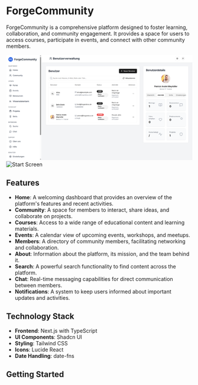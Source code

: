 # ForgeCommunity

ForgeCommunity is a comprehensive platform designed to foster learning, collaboration, and community engagement. It provides a space for users to access courses, participate in events, and connect with other community members.


![Start Screen](screens/start.png)
![Start Screen](screens/knowledgebase.png)

## Features

- **Home**: A welcoming dashboard that provides an overview of the platform's features and recent activities.
- **Community**: A space for members to interact, share ideas, and collaborate on projects.
- **Courses**: Access to a wide range of educational content and learning materials.
- **Events**: A calendar view of upcoming events, workshops, and meetups.
- **Members**: A directory of community members, facilitating networking and collaboration.
- **About**: Information about the platform, its mission, and the team behind it.
- **Search**: A powerful search functionality to find content across the platform.
- **Chat**: Real-time messaging capabilities for direct communication between members.
- **Notifications**: A system to keep users informed about important updates and activities.

## Technology Stack

- **Frontend**: Next.js with TypeScript
- **UI Components**: Shadcn UI
- **Styling**: Tailwind CSS
- **Icons**: Lucide React
- **Date Handling**: date-fns

## Getting Started

